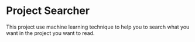 # Project Searcher
This project use machine learning technique to help you to search what you want in the project you want to read.
